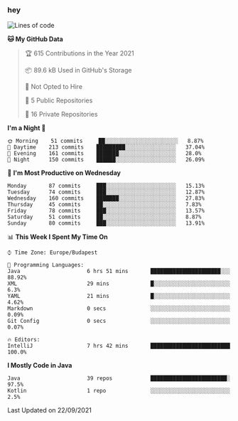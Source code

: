 ### hey

<!--START_SECTION:waka-->
![Lines of code](https://img.shields.io/badge/From%20Hello%20World%20I%27ve%20Written-73820%20lines%20of%20code-blue)

**🐱 My GitHub Data** 

> 🏆 615 Contributions in the Year 2021
 > 
> 📦 89.6 kB Used in GitHub's Storage 
 > 
> 🚫 Not Opted to Hire
 > 
> 📜 5 Public Repositories 
 > 
> 🔑 16 Private Repositories  
 > 
**I'm a Night 🦉** 

```text
🌞 Morning    51 commits     ██░░░░░░░░░░░░░░░░░░░░░░░   8.87% 
🌆 Daytime    213 commits    █████████░░░░░░░░░░░░░░░░   37.04% 
🌃 Evening    161 commits    ███████░░░░░░░░░░░░░░░░░░   28.0% 
🌙 Night      150 commits    ██████░░░░░░░░░░░░░░░░░░░   26.09%

```
📅 **I'm Most Productive on Wednesday** 

```text
Monday       87 commits     ███░░░░░░░░░░░░░░░░░░░░░░   15.13% 
Tuesday      74 commits     ███░░░░░░░░░░░░░░░░░░░░░░   12.87% 
Wednesday    160 commits    ███████░░░░░░░░░░░░░░░░░░   27.83% 
Thursday     45 commits     ██░░░░░░░░░░░░░░░░░░░░░░░   7.83% 
Friday       78 commits     ███░░░░░░░░░░░░░░░░░░░░░░   13.57% 
Saturday     51 commits     ██░░░░░░░░░░░░░░░░░░░░░░░   8.87% 
Sunday       80 commits     ███░░░░░░░░░░░░░░░░░░░░░░   13.91%

```


📊 **This Week I Spent My Time On** 

```text
⌚︎ Time Zone: Europe/Budapest

💬 Programming Languages: 
Java                     6 hrs 51 mins       ██████████████████████░░░   88.92% 
XML                      29 mins             █░░░░░░░░░░░░░░░░░░░░░░░░   6.3% 
YAML                     21 mins             █░░░░░░░░░░░░░░░░░░░░░░░░   4.62% 
Markdown                 0 secs              ░░░░░░░░░░░░░░░░░░░░░░░░░   0.09% 
Git Config               0 secs              ░░░░░░░░░░░░░░░░░░░░░░░░░   0.07%

🔥 Editors: 
IntelliJ                 7 hrs 42 mins       █████████████████████████   100.0%

```

**I Mostly Code in Java** 

```text
Java                     39 repos            ████████████████████████░   97.5% 
Kotlin                   1 repo              ░░░░░░░░░░░░░░░░░░░░░░░░░   2.5%

```



 Last Updated on 22/09/2021
<!--END_SECTION:waka-->
